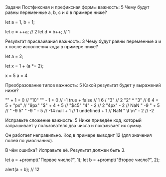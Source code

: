 Задачи
Постфиксная и префиксная формы
важность: 5
Чему будут равны переменные a, b, c и d в примере ниже?

let a = 1, b = 1;

let c = ++a; // 2
let d = b++; // 1




Результат присваивания
важность: 3
Чему будут равны переменные a и x после исполнения кода в примере ниже?

let a = 2;

let x = 1 + (a *= 2); 

x = 5
a = 4


Преобразование типов
важность: 5
Какой результат будет у выражений ниже?

"" + 1 + 0 // "10"
"" - 1 + 0 // -1
true + false // 1
6 / "3" // 2
"2" * "3" // 6
4 + 5 + "px" // "9px"
"$" + 4 + 5 // "$45"
"4" - 2 // 2
"4px" - 2 // NaN
"  -9  " + 5 // "  -9  5"
"  -9  " - 5 // -14
null + 1 // 1
undefined + 1 // NaN
" \t \n" - 2 // -2




Исправьте сложение
важность: 5
Ниже приведён код, который запрашивает у пользователя два числа и показывает их сумму.

Он работает неправильно. Код в примере выводит 12 (для значения полей по умолчанию).

В чём ошибка? Исправьте её. Результат должен быть 3.

let a = +prompt("Первое число?", 1);
let b = +prompt("Второе число?", 2);

alert(a + b); // 12
